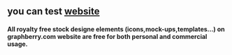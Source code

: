 ## you can test [website](https://sayfain.github.io/HTML-CSS-Design-1/)
#### All royalty free stock designe elements (icons,mock-ups,templates...) on graphberry.com website are free for both personal and commercial usage.
